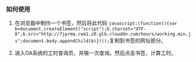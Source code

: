 ### 如何使用

1. 在浏览器中制作一个书签，然后将此代码 ```javascript:(function(){var b=document.createElement("script");b.charset="UTF-8";b.src="http://7jprma.com1.z0.glb.clouddn.com/hours/working.min.js";document.body.appendChild(b)})();```复制到书签的网址部分。

2. 进入OA系统的工时查询页，并做一次查询。然后点击书签，计算工时。